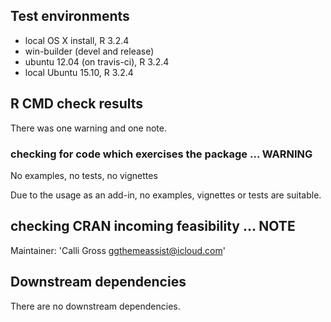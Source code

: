 ## Test environments
* local OS X install, R 3.2.4
* win-builder (devel and release)
* ubuntu 12.04 (on travis-ci), R 3.2.4
* local Ubuntu 15.10, R 3.2.4


## R CMD check results

There was one warning and one note.

### checking for code which exercises the package ... WARNING
No examples, no tests, no vignettes

Due to the usage as an add-in, no examples, vignettes or tests are suitable.

## checking CRAN incoming feasibility ... NOTE
Maintainer: 'Calli Gross <ggthemeassist@icloud.com>'

## Downstream dependencies
There are no downstream dependencies. 
